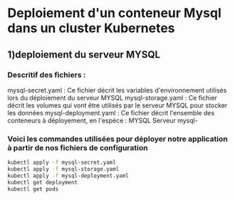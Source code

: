 # Deploiement d'un conteneur Mysql dans un cluster Kubernetes 

## 1)deploiement du serveur MYSQL


### Descritif des fichiers : 

mysql-secret.yaml : Ce fichier décrit les variables d'environnement utilisés lors du déploiement du serveur MYSQL 
mysql-storage.yaml : Ce fichier décrit les volumes qui vont être utilisés par le serveur MYSQL pour stocker les données 
mysql-deployment.yaml : Ce fichier décrit l'ensemble des conteneurs à déployement, en l'espèce : MYSQL Serveur
mysql-

### Voici les commandes utilisées pour déployer notre application à partir de nos fichiers de configuration
```bash
kubectl apply -f mysql-secret.yaml
kubectl apply -f mysql-storage.yaml
kubectl apply -f mysql-deployment.yaml
kubectl get deployment
kubectl get pods
```


